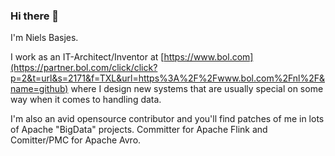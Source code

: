 ### Hi there 👋

I'm Niels Basjes.

I work as an IT-Architect/Inventor at [https://www.bol.com](https://partner.bol.com/click/click?p=2&t=url&s=2171&f=TXL&url=https%3A%2F%2Fwww.bol.com%2Fnl%2F&name=github) where I design new systems that are usually special on some way when it comes to handling data.

I'm also an avid opensource contributor and you'll find patches of me in lots of Apache "BigData" projects.
Committer for Apache Flink and Comitter/PMC for Apache Avro.
